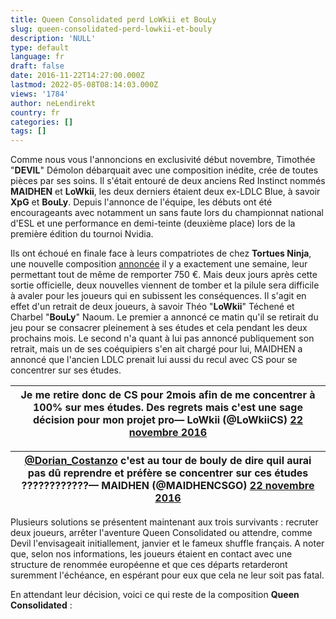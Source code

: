 ```yaml
---
title: Queen Consolidated perd LoWkii et BouLy
slug: queen-consolidated-perd-lowkii-et-bouly
description: 'NULL'
type: default
language: fr
draft: false
date: 2016-11-22T14:27:00.000Z
lastmod: 2022-05-08T08:14:03.000Z
views: '1784'
author: neLendirekt
country: fr
categories: []
tags: []
---
```

Comme nous vous l'annoncions en exclusivité début novembre, Timothée "**DEVIL**" Démolon débarquait avec une composition inédite, crée de toutes pièces par ses soins. Il s'était entouré de deux anciens Red Instinct nommés **MAIDHEN** et **LoWkii**, les deux derniers étaient deux ex-LDLC Blue, à savoir **XpG** et **BouLy**. Depuis l'annonce de l'équipe, les débuts ont été encourageants avec notamment un sans faute lors du championnat national d'ESL et une performance en demi-teinte (deuxième place) lors de la première édition du tournoi Nvidia.

Ils ont échoué en finale face à leurs compatriotes de chez **Tortues Ninja**, une nouvelle composition [annoncée](https:///fr/flash/nouvelle-equipe-dans-le-subtop-francais-tortues-ninja/74) il y a exactement une semaine, leur permettant tout de même de remporter 750 €. Mais deux jours après cette sortie officielle, deux nouvelles viennent de tomber et la pilule sera difficile à avaler pour les joueurs qui en subissent les conséquences. Il s'agit en effet d'un retrait de deux joueurs, à savoir Théo "**LoWkii**" Téchené et Charbel "**BouLy**" Naoum. Le premier a annoncé ce matin qu'il se retirait du jeu pour se consacrer pleinement à ses études et cela pendant les deux prochains mois. Le second n'a quant à lui pas annoncé publiquement son retrait, mais un de ses coéquipiers s'en ait chargé pour lui, MAIDHEN a annoncé que l'ancien LDLC prenait lui aussi du recul avec CS pour se concentrer sur ses études.

| Je me retire donc de CS pour 2mois afin de me concentrer à 100% sur mes études. Des regrets mais c'est une sage décision pour mon projet pro— LoWkii (@LoWkiiCS) [22 novembre 2016](https://twitter.com/LoWkiiCS/status/800984905995976704) |
| ------------------------------------------------------------------------------------------------------------------------------------------------------------------------------------------------------------------------------------------- |

| [@Dorian\_Costanzo](https://twitter.com/Dorian%5FCostanzo) c'est au tour de bouly de dire quil aurai pas dû reprendre et préfère se concentrer sur ces études ????????????— MAIDHEN (@MAIDHENCSGO) [22 novembre 2016](https://twitter.com/MAIDHENCSGO/status/801037100757827584) |
| -------------------------------------------------------------------------------------------------------------------------------------------------------------------------------------------------------------------------------------------------------------------------------- |

Plusieurs solutions se présentent maintenant aux trois survivants : recruter deux joueurs, arrêter l'aventure Queen Consolidated ou attendre, comme Devil l'envisageait initiallement, janvier et le fameux shuffle français. A noter que, selon nos informations, les joueurs étaient en contact avec une structure de renommée européenne et que ces départs retarderont suremment l'échéance, en espérant pour eux que cela ne leur soit pas fatal.

En attendant leur décision, voici ce qui reste de la composition **Queen Consolidated** :
